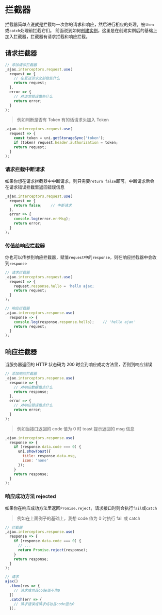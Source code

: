 # 拦截器

拦截器简单点说就是拦截每一次你的请求和响应，然后进行相应的处理。被`then`或`catch`处理前拦截它们。
前面说到如何[创建实例](/instance.html#创建实例)，这里是在创建实例后的基础上加入拦截器，拦截器有请求拦截和响应拦截。

## 请求拦截器

```JavaScript
// 添加请求拦截器
_ajax.interceptors.request.use(
  request => {
    // 在发送请求之前做些什么
    return request;
  },
  error => {
    // 对请求错误做些什么
    return error;
  }
);
```

> 例如判断是否有 Token 有的话请求头加入 Token

```JavaScript
_ajax.interceptors.request.use(
  request => {
    const token = uni.getStorageSync('token');
    if (token) request.header.authorization = token;
    return request;
  }
);
```

### 请求拦截中断请求

如果你想在请求拦截器中中断请求，则只需要`return false`即可。中断请求后会在请求错误拦截里返回错误信息

```JavaScript
_ajax.interceptors.request.use(
  request => {
    return false;    // 中断请求
  },
  error => {
    console.log(error.errMsg);
    return error;
  }
);
```

### 传值给响应拦截器

你也可以传参到响应拦截器，赋值`request`中的`response`，则在响应拦截器中会收到`response`

```JavaScript
// 请求拦截器
_ajax.interceptors.request.use(
  request => {
    request.response.hello = 'hello ajax;
    return request;
  }
);

// 响应拦截器
_ajax.interceptors.response.use(
  response => {
    console.log(response.response.hello);    // 'hello ajax'
    return request;
  }
);
```

## 响应拦截器

当服务器返回的 HTTP 状态码为 200 时会到响应成功方法里，否则到响应错误

```JavaScript
// 添加响应拦截器
_ajax.interceptors.response.use(
  response => {
    // 对响应数据做点什么
    return response;
  },
  error => {
    // 对响应错误做点什么
    return error;
  }
);
```

> 例如当接口返回的 code 值为 0 时 toast 提示返回的 msg 信息

```JavaScript
_ajax.interceptors.response.use(
  response => {
    if (response.data.code === 0) {
      uni.showToast({
        title: response.data.msg,
        icon: 'none'
      });
    }
    return response;
  }
);
```

### 响应成功方法 rejected

如果你在响应成功方法里返回`Promise.reject`，请求接口时则会执行`fail`或`catch`

> 例如在上面例子的基础上，我想 code 值为 0 时执行 fail 或 catch

```JavaScript
// 拦截器
_ajax.interceptors.response.use(
  response => {
    if (response.data.code === 0) {
      // ...
      return Promise.reject(response);
    }
    return response;
  }
);

// 请求
ajax()
  .then(res => {
    // 请求成功且code值不为0
  })
  .catch(err => {
    // 请求错误或请求成功且code值为0
  });
```
